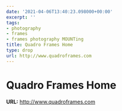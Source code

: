 ```yaml
---
date: '2021-04-06T13:40:23.098000+00:00'
excerpt: ''
tags:
- photography
- frames
- frames photography MOUNTing
title: Quadro Frames Home
type: drop
url: http://www.quadroframes.com
---
```


# Quadro Frames Home

**URL:** http://www.quadroframes.com

